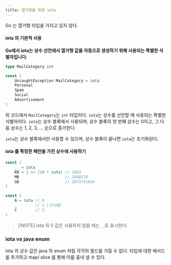 ```yaml
---
title: 열거형을 위한 iota
---
```


Go 는 열거형 타입을 가지고 있지 않다.

#### iota 의 기본적 사용

**Go에서 iota는 상수 선언에서 열거형 값을 자동으로 생성하기 위해 사용되는 특별한 식별자입니다.**

```go
type MailCategory int

const (
    UncaughtException MailCategory = iota
    Personal
    Spam
    Social
    Advertisement
)
```

위 코드에서 `MailCategory`는 `int` 타입이다. `iota`는 상수를 선언할 때 사용되는 특별한 식별자이다. 
`iota`는 상수 블록에서 사용되며, 상수 블록의 첫 번째 상수는 0이고, 그 다음 상수는 1, 2, 3, ... 순으로 증가한다.

`iota`는 상수 블록에서만 사용할 수 있으며, 상수 블록이 끝나면 `iota`는 초기화된다.

#### iota 를 특정한 패턴을 가진 상수에 사용하기

```go
const (
    _  = iota
    KB = 1 << (10 * iota) // 1024
    MB                    // 1048576
    GB                    // 1073741824
)

const (
    A = iota // 0
    _        // 1 (건너뜀)
    C        // 2
)
```

> [!NOTE] iota 의 0 값은 사용하지 않을 때는 `_` 로 표시한다.

### iota vs java enum

iota 의 상수 값은 java 의 enum 처럼 각각의 필드를 가질 수 없다.
타입에 대한 메서드를 추가하고 map/ slice 를 통해 이를 흉내 낼 수 있다.

